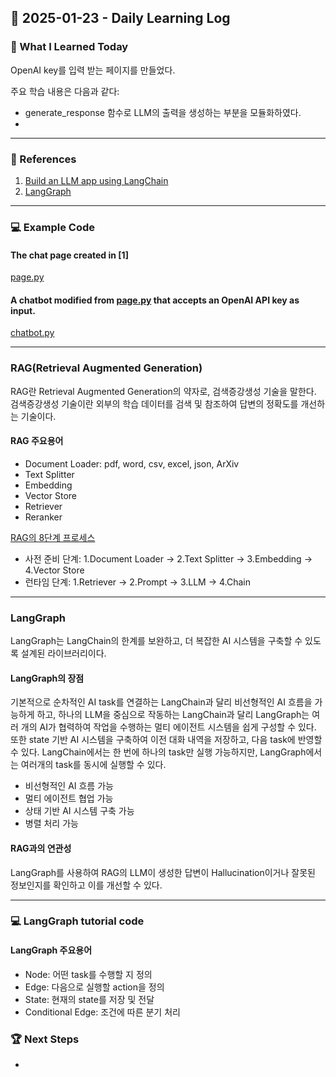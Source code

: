 ## 📅 2025-01-23 - Daily Learning Log

### 📝 What I Learned Today
OpenAI key를 입력 받는 페이지를 만들었다. 


주요 학습 내용은 다음과 같다:
- generate_response 함수로 LLM의 출력을 생성하는 부분을 모듈화하였다.
- 

---

### 🔗 References
1. [Build an LLM app using LangChain](https://docs.streamlit.io/develop/tutorials/llms/llm-quickstart)
2. [LangGraph](https://wikidocs.net/233785)

---

### 💻 Example Code 
#### The chat page created in [1]
[page.py](./page.py)

#### A chatbot modified from [page.py](./page.py) that accepts an OpenAI API key as input.
[chatbot.py](./chatbot.py)

---

### RAG(Retrieval Augmented Generation)

RAG란 Retrieval Augmented Generation의 약자로, 검색증강생성 기술을 말한다. 
검색증강생성 기술이란 외부의 학습 데이터를 검색 및 참조하여 답변의 정확도를 개선하는 기술이다. 

#### RAG 주요용어
- Document Loader: pdf, word, csv, excel, json, ArXiv
- Text Splitter
- Embedding
- Vector Store
- Retriever
- Reranker

[RAG의 8단계 프로세스](https://wikidocs.net/233780)
- 사전 준비 단계: 1.Document Loader -> 2.Text Splitter -> 3.Embedding -> 4.Vector Store 
- 런타임 단계: 1.Retriever -> 2.Prompt -> 3.LLM -> 4.Chain

---

### LangGraph 
LangGraph는 LangChain의 한계를 보완하고, 더 복잡한 AI 시스템을 구축할 수 있도록 설계된 라이브러리이다.

#### LangGraph의 장점
기본적으로 순차적인 AI task를 연결하는 LangChain과 달리 비선형적인 AI 흐름을 가능하게 하고, 하나의 LLM을 중심으로 작동하는 LangChain과 달리 LangGraph는 여러 개의 AI가 협력하여 작업을 수행하는 멀티 에이전트 시스템을 쉽게 구성할 수 있다. 
또한 state 기반 AI 시스템을 구축하여 이전 대화 내역을 저장하고, 다음 task에 반영할 수 있다. LangChain에서는 한 번에 하나의 task만 실행 가능하지만, LangGraph에서는 여러개의 task를 동시에 실행할 수 있다.

- 비선형적인 AI 흐름 가능
- 멀티 에이전트 협업 가능
- 상태 기반 AI 시스템 구축 가능
- 병렬 처리 가능

#### RAG과의 연관성 
LangGraph를 사용하여 RAG의 LLM이 생성한 답변이 Hallucination이거나 잘못된 정보인지를 확인하고 이를 개선할 수 있다.

---

### 💻 LangGraph tutorial code



#### LangGraph 주요용어
- Node: 어떤 task를 수행할 지 정의
- Edge: 다음으로 실행할 action을 정의
- State: 현재의 state를 저장 및 전달
- Conditional Edge: 조건에 따른 분기 처리


### 🏆 Next Steps
- 
